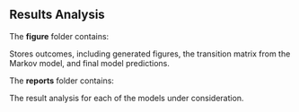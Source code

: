 ## Results Analysis

The **figure** folder contains:

Stores outcomes, including generated figures, the transition matrix from the Markov model, and final model predictions.

The **reports** folder contains:

 The result analysis for each of the models under consideration.

